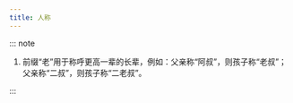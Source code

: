 ```yaml
---
title: 人称
---
```


<script setup>
import TAppendix from '@components/TAppendix.vue';
import file from '!!raw-loader!@public/data/appendix/relationships.csv';
</script>

<TAppendix :file="file" />


::: note

1. 前缀“老”用于称呼更高一辈的长辈，例如：父亲称“阿叔”，则孩子称“老叔”；父亲称“二叔”，则孩子称“二老叔”。

:::

